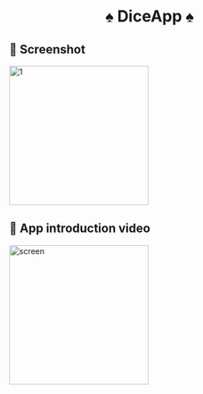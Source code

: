 <h1 align="center"> ♠️ DiceApp ♠️ </h1>
 
## 📸 Screenshot
  
<img width="250" alt="1" src="https://github.com/sedatbarlin/DiceApp/assets/71966913/fa861d57-e00f-41dc-bcf9-bacf6faf329c">

  
## 🎥 App introduction video

<img width="250" alt="screen" src="https://github.com/sedatbarlin/DiceApp/assets/71966913/6cc00d41-a7be-4974-809c-623145b404da">
